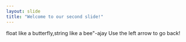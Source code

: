 ```yaml
---
layout: slide
title: "Welcome to our second slide!"
---
```

float like a butterfly,string like a bee"-ajay
Use the left arrow to go back!
